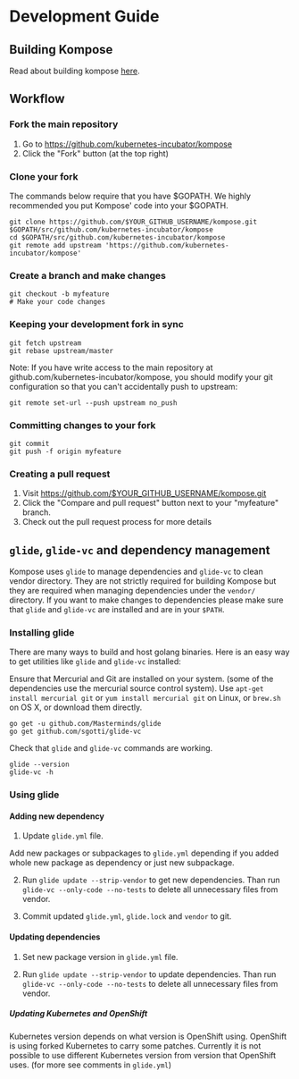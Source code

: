 # Development Guide

## Building Kompose

Read about building kompose [here](https://github.com/kubernetes-incubator/kompose#building).

## Workflow
### Fork the main repository

1. Go to https://github.com/kubernetes-incubator/kompose
2. Click the "Fork" button (at the top right)

### Clone your fork

The commands below require that you have $GOPATH. We highly recommended you put Kompose' code into your $GOPATH.

```console
git clone https://github.com/$YOUR_GITHUB_USERNAME/kompose.git $GOPATH/src/github.com/kubernetes-incubator/kompose
cd $GOPATH/src/github.com/kubernetes-incubator/kompose
git remote add upstream 'https://github.com/kubernetes-incubator/kompose'
```

### Create a branch and make changes

```console
git checkout -b myfeature
# Make your code changes
```

### Keeping your development fork in sync

```console
git fetch upstream
git rebase upstream/master
```

Note: If you have write access to the main repository at github.com/kubernetes-incubator/kompose, you should modify your git configuration so that you can't accidentally push to upstream:

```console
git remote set-url --push upstream no_push
```

### Committing changes to your fork

```console
git commit
git push -f origin myfeature
```

### Creating a pull request

1. Visit https://github.com/$YOUR_GITHUB_USERNAME/kompose.git
2. Click the "Compare and pull request" button next to your "myfeature" branch.
3. Check out the pull request process for more details

## `glide`, `glide-vc` and dependency management

Kompose uses `glide` to manage dependencies and `glide-vc` to clean vendor directory.
They are not strictly required for building Kompose but they are required when managing dependencies under the `vendor/` directory.
If you want to make changes to dependencies please make sure that `glide` and `glide-vc` are installed and are in your `$PATH`.

### Installing glide

There are many ways to build and host golang binaries. Here is an easy way to get utilities like `glide` and `glide-vc` installed:

Ensure that Mercurial and Git are installed on your system. (some of the dependencies use the mercurial source control system).
Use `apt-get install mercurial git` or `yum install mercurial git` on Linux, or `brew.sh` on OS X, or download them directly.

```console
go get -u github.com/Masterminds/glide
go get github.com/sgotti/glide-vc
```

Check that `glide` and `glide-vc` commands are working.

```console
glide --version
glide-vc -h
```

### Using glide

#### Adding new dependency
1. Update `glide.yml` file.

  Add new packages or subpackages to `glide.yml` depending if you added whole new package as dependency or
  just new subpackage.

2. Run `glide update --strip-vendor` to get new dependencies.
   Than run `glide-vc --only-code --no-tests` to delete all unnecessary files from vendor.

3. Commit updated `glide.yml`, `glide.lock` and `vendor` to git.


#### Updating dependencies

1. Set new package version in  `glide.yml` file.

2. Run `glide update --strip-vendor` to update dependencies.
   Than run `glide-vc --only-code --no-tests` to delete all unnecessary files from vendor.


##### Updating Kubernetes and OpenShift
Kubernetes version depends on what version is OpenShift using.
OpenShift is using forked Kubernetes to carry some patches.
Currently it is not possible to use different Kubernetes version from version that OpenShift uses.
(for more see comments in `glide.yml`)

